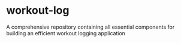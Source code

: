 # workout-log
A comprehensive repository containing all essential components for building an efficient workout logging application
